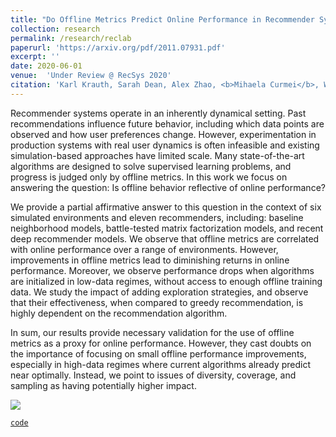 ```yaml
---
title: "Do Offline Metrics Predict Online Performance in Recommender Systems?"
collection: research
permalink: /research/reclab
paperurl: 'https://arxiv.org/pdf/2011.07931.pdf'
excerpt: ''
date: 2020-06-01
venue:  'Under Review @ RecSys 2020'
citation: 'Karl Krauth, Sarah Dean, Alex Zhao, <b>Mihaela Curmei</b>, Wenshuo Guo,  Benjamin Recht, Michael I. Jordan. 2020.'
---
```


Recommender systems operate in an inherently dynamical setting. Past recommendations influence future behavior, including which data points are observed and how user preferences change. However, experimentation in production systems with real user dynamics is often infeasible and existing simulation-based approaches have limited scale. Many state-of-the-art algorithms are designed to solve supervised learning problems, and progress is judged only by offline metrics. In this work we focus on answering the question: Is offline behavior reflective of online performance?

We provide a partial affirmative answer to this question in the context of six simulated environments and eleven recommenders, including: baseline neighborhood models, battle-tested matrix factorization models, and recent deep recommender models. We observe that offline metrics are correlated with online performance over a range of environments. However, improvements in offline metrics lead to diminishing returns in online performance.
Moreover, we observe performance drops when algorithms are initialized in low-data regimes, without access to enough offline training data.
We study the impact of adding exploration strategies, and observe that their effectiveness, when compared to greedy recommendation, is highly dependent on the recommendation algorithm.

In sum, our results provide necessary validation for the use of offline metrics as a proxy for online performance. However, they cast doubts on the importance of focusing on small offline performance improvements, especially in high-data regimes where current algorithms already predict near optimally. Instead, we point to issues of diversity, coverage, and sampling as having potentially higher impact.

![](../../images/RecSys.png)

[`code`](https://github.com/berkeley-reclab/RecLab)
